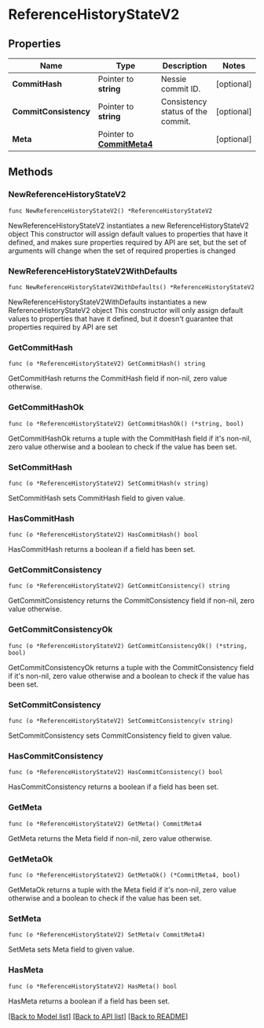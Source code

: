# ReferenceHistoryStateV2

## Properties

Name | Type | Description | Notes
------------ | ------------- | ------------- | -------------
**CommitHash** | Pointer to **string** | Nessie commit ID. | [optional] 
**CommitConsistency** | Pointer to **string** | Consistency status of the commit. | [optional] 
**Meta** | Pointer to [**CommitMeta4**](CommitMeta4.md) |  | [optional] 

## Methods

### NewReferenceHistoryStateV2

`func NewReferenceHistoryStateV2() *ReferenceHistoryStateV2`

NewReferenceHistoryStateV2 instantiates a new ReferenceHistoryStateV2 object
This constructor will assign default values to properties that have it defined,
and makes sure properties required by API are set, but the set of arguments
will change when the set of required properties is changed

### NewReferenceHistoryStateV2WithDefaults

`func NewReferenceHistoryStateV2WithDefaults() *ReferenceHistoryStateV2`

NewReferenceHistoryStateV2WithDefaults instantiates a new ReferenceHistoryStateV2 object
This constructor will only assign default values to properties that have it defined,
but it doesn't guarantee that properties required by API are set

### GetCommitHash

`func (o *ReferenceHistoryStateV2) GetCommitHash() string`

GetCommitHash returns the CommitHash field if non-nil, zero value otherwise.

### GetCommitHashOk

`func (o *ReferenceHistoryStateV2) GetCommitHashOk() (*string, bool)`

GetCommitHashOk returns a tuple with the CommitHash field if it's non-nil, zero value otherwise
and a boolean to check if the value has been set.

### SetCommitHash

`func (o *ReferenceHistoryStateV2) SetCommitHash(v string)`

SetCommitHash sets CommitHash field to given value.

### HasCommitHash

`func (o *ReferenceHistoryStateV2) HasCommitHash() bool`

HasCommitHash returns a boolean if a field has been set.

### GetCommitConsistency

`func (o *ReferenceHistoryStateV2) GetCommitConsistency() string`

GetCommitConsistency returns the CommitConsistency field if non-nil, zero value otherwise.

### GetCommitConsistencyOk

`func (o *ReferenceHistoryStateV2) GetCommitConsistencyOk() (*string, bool)`

GetCommitConsistencyOk returns a tuple with the CommitConsistency field if it's non-nil, zero value otherwise
and a boolean to check if the value has been set.

### SetCommitConsistency

`func (o *ReferenceHistoryStateV2) SetCommitConsistency(v string)`

SetCommitConsistency sets CommitConsistency field to given value.

### HasCommitConsistency

`func (o *ReferenceHistoryStateV2) HasCommitConsistency() bool`

HasCommitConsistency returns a boolean if a field has been set.

### GetMeta

`func (o *ReferenceHistoryStateV2) GetMeta() CommitMeta4`

GetMeta returns the Meta field if non-nil, zero value otherwise.

### GetMetaOk

`func (o *ReferenceHistoryStateV2) GetMetaOk() (*CommitMeta4, bool)`

GetMetaOk returns a tuple with the Meta field if it's non-nil, zero value otherwise
and a boolean to check if the value has been set.

### SetMeta

`func (o *ReferenceHistoryStateV2) SetMeta(v CommitMeta4)`

SetMeta sets Meta field to given value.

### HasMeta

`func (o *ReferenceHistoryStateV2) HasMeta() bool`

HasMeta returns a boolean if a field has been set.


[[Back to Model list]](../README.md#documentation-for-models) [[Back to API list]](../README.md#documentation-for-api-endpoints) [[Back to README]](../README.md)


